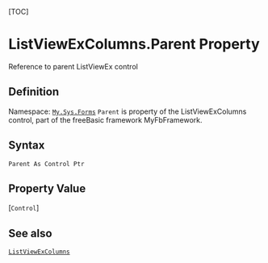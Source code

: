 [TOC]
# ListViewExColumns.Parent Property
Reference to parent ListViewEx control
## Definition
Namespace: [`My.Sys.Forms`](My.Sys.Forms.md)
`Parent` is property of the ListViewExColumns control, part of the freeBasic framework MyFbFramework.
## Syntax
```freeBasic
Parent As Control Ptr
```
## Property Value
[`Control`]
## See also
[`ListViewExColumns`](ListViewExColumns.md)
